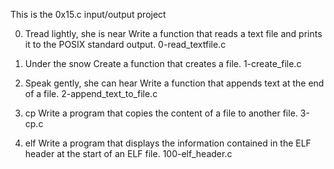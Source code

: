 This is the 0x15.c input/output project

0. Tread lightly, she is near
Write a function that reads a text file and prints it to the POSIX standard output.
0-read_textfile.c

1. Under the snow
Create a function that creates a file.
1-create_file.c

2. Speak gently, she can hear
Write a function that appends text at the end of a file.
2-append_text_to_file.c

3. cp
Write a program that copies the content of a file to another file.
3-cp.c

4. elf
Write a program that displays the information contained in the ELF header at the start of an ELF file.
100-elf_header.c
